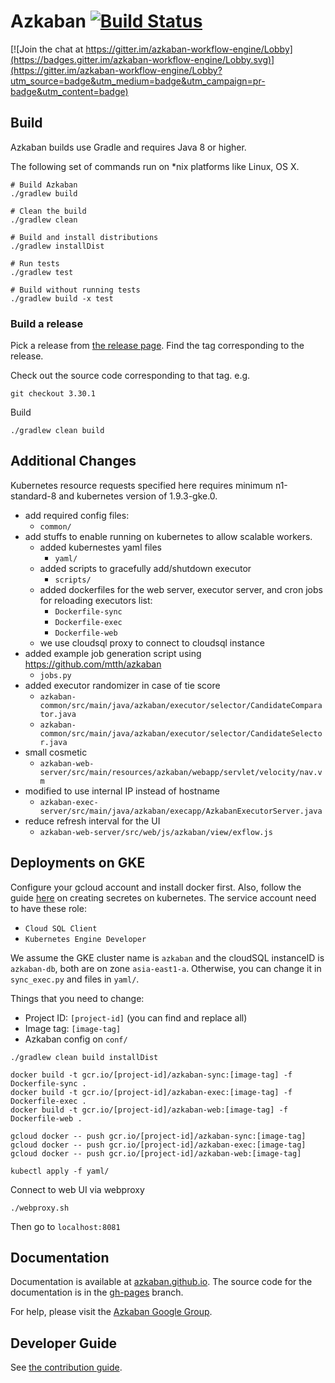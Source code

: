# Azkaban [![Build Status](http://img.shields.io/travis/azkaban/azkaban.svg?style=flat)](https://travis-ci.org/azkaban/azkaban)

[![Join the chat at https://gitter.im/azkaban-workflow-engine/Lobby](https://badges.gitter.im/azkaban-workflow-engine/Lobby.svg)](https://gitter.im/azkaban-workflow-engine/Lobby?utm_source=badge&utm_medium=badge&utm_campaign=pr-badge&utm_content=badge)

## Build
Azkaban builds use Gradle and requires Java 8 or higher.

The following set of commands run on *nix platforms like Linux, OS X.

```
# Build Azkaban
./gradlew build

# Clean the build
./gradlew clean

# Build and install distributions
./gradlew installDist

# Run tests
./gradlew test

# Build without running tests
./gradlew build -x test
```

### Build a release

Pick a release from [the release page](https://github.com/azkaban/azkaban/releases). 
Find the tag corresponding to the release.

Check out the source code corresponding to that tag.
e.g.

`
git checkout 3.30.1
`

Build 
```
./gradlew clean build
```

## Additional Changes
Kubernetes resource requests specified here requires minimum n1-standard-8 and kubernetes version of 1.9.3-gke.0.

- add required config files:
  - `common/`
- add stuffs to enable running on kubernetes to allow scalable workers.
  - added kubernestes yaml files
    - `yaml/`
  - added scripts to gracefully add/shutdown executor
    - `scripts/`
  - added dockerfiles for the web server, executor server, and cron jobs for reloading executors list:
    - `Dockerfile-sync`
    - `Dockerfile-exec`
    - `Dockerfile-web`
  - we use cloudsql proxy to connect to cloudsql instance
- added example job generation script using https://github.com/mtth/azkaban
  - `jobs.py`
- added executor randomizer in case of tie score
  - `azkaban-common/src/main/java/azkaban/executor/selector/CandidateComparator.java`
  - `azkaban-common/src/main/java/azkaban/executor/selector/CandidateSelector.java`
- small cosmetic
  - `azkaban-web-server/src/main/resources/azkaban/webapp/servlet/velocity/nav.vm`
- modified to use internal IP instead of hostname
  - `azkaban-exec-server/src/main/java/azkaban/execapp/AzkabanExecutorServer.java`
- reduce refresh interval for the UI
  - `azkaban-web-server/src/web/js/azkaban/view/exflow.js`

## Deployments on GKE
Configure your gcloud account and install docker first. 
Also, follow the guide [here](https://cloud.google.com/sql/docs/mysql/connect-kubernetes-engine) on creating secretes on kubernetes.
The service account need to have these role:
- `Cloud SQL Client`
- `Kubernetes Engine Developer`
 
We assume the GKE cluster name is `azkaban` and the cloudSQL instanceID is `azkaban-db`, both are on zone `asia-east1-a`.
Otherwise, you can change it in `sync_exec.py` and files in `yaml/`. 

Things that you need to change:
- Project ID: `[project-id]` (you can find and replace all)
- Image tag: `[image-tag]`
- Azkaban config on `conf/`

```
./gradlew clean build installDist

docker build -t gcr.io/[project-id]/azkaban-sync:[image-tag] -f Dockerfile-sync .
docker build -t gcr.io/[project-id]/azkaban-exec:[image-tag] -f Dockerfile-exec .
docker build -t gcr.io/[project-id]/azkaban-web:[image-tag] -f Dockerfile-web .

gcloud docker -- push gcr.io/[project-id]/azkaban-sync:[image-tag]
gcloud docker -- push gcr.io/[project-id]/azkaban-exec:[image-tag]
gcloud docker -- push gcr.io/[project-id]/azkaban-web:[image-tag]

kubectl apply -f yaml/
```
Connect to web UI via webproxy
```
./webproxy.sh
```
Then go to `localhost:8081`

## Documentation
Documentation is available at [azkaban.github.io](http://azkaban.github.io). 
The source code for the documentation is in the [gh-pages](https://github.com/azkaban/azkaban/tree/gh-pages) branch.

For help, please visit the [Azkaban Google Group](https://groups.google.com/forum/?fromgroups#!forum/azkaban-dev).

## Developer Guide

See [the contribution guide](https://github.com/azkaban/azkaban/blob/master/CONTRIBUTING.md).

